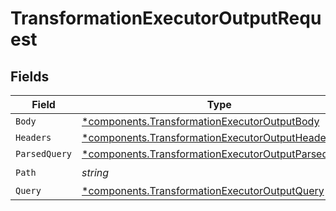 # TransformationExecutorOutputRequest


## Fields

| Field                                                                                                                 | Type                                                                                                                  | Required                                                                                                              | Description                                                                                                           |
| --------------------------------------------------------------------------------------------------------------------- | --------------------------------------------------------------------------------------------------------------------- | --------------------------------------------------------------------------------------------------------------------- | --------------------------------------------------------------------------------------------------------------------- |
| `Body`                                                                                                                | [*components.TransformationExecutorOutputBody](../../models/shared/transformationexecutoroutputbody.md)               | :heavy_minus_sign:                                                                                                    | N/A                                                                                                                   |
| `Headers`                                                                                                             | [*components.TransformationExecutorOutputHeaders](../../models/shared/transformationexecutoroutputheaders.md)         | :heavy_minus_sign:                                                                                                    | N/A                                                                                                                   |
| `ParsedQuery`                                                                                                         | [*components.TransformationExecutorOutputParsedQuery](../../models/shared/transformationexecutoroutputparsedquery.md) | :heavy_minus_sign:                                                                                                    | N/A                                                                                                                   |
| `Path`                                                                                                                | *string*                                                                                                              | :heavy_check_mark:                                                                                                    | N/A                                                                                                                   |
| `Query`                                                                                                               | [*components.TransformationExecutorOutputQuery](../../models/shared/transformationexecutoroutputquery.md)             | :heavy_minus_sign:                                                                                                    | N/A                                                                                                                   |